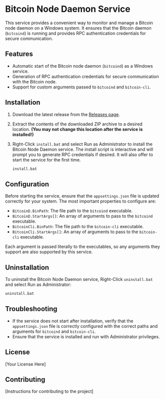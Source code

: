 # Bitcoin Node Daemon Service

This service provides a convenient way to monitor and manage a Bitcoin node daemon on a Windows system. It ensures that the Bitcoin daemon (`bitcoind`) is running and provides RPC authentication credentials for secure communication.

## Features

- Automatic start of the Bitcoin node daemon (`bitcoind`) as a Windows service.
- Generation of RPC authentication credentials for secure communication with the Bitcoin node.
- Support for custom arguments passed to `bitcoind` and `bitcoin-cli`.

## Installation

1. Download the latest release from the [Releases page](https://github.com/your-repo/your-project/releases).
2. Extract the contents of the downloaded ZIP archive to a desired location. **(You may not change this location after the service is installed!)**
4. Right-Click `install.bat` and select Run as Administrator to install the Bitcoin Node Daemon service. The install script is interactive and will prompt you to generate RPC credentials if desired. It will also offer to start the service for the first time.

   ```cmd
   install.bat
   ```

## Configuration

Before starting the service, ensure that the `appsettings.json` file is updated correctly for your system. The most important properties to configure are:

- `BitcoinD.BinPath`: The file path to the `bitcoind` executable.
- `BitcoinD.StartArgs[]`: An array of arguments to pass to the `bitcoind` executable.
- `BitcoinCli.BinPath`: The file path to the `bitcoin-cli` executable.
- `BitcoinCli.StartArgs[]`: An array of arguments to pass to the `bitcoin-cli` executable.

Each argument is passed literally to the executables, so any arguments they support are also supported by this service.

## Uninstallation

To uninstall the Bitcoin Node Daemon service, Right-Click `uninstall.bat` and select Run as Administrator:

```cmd
uninstall.bat
```

## Troubleshooting

- If the service does not start after installation, verify that the `appsettings.json` file is correctly configured with the correct paths and arguments for `bitcoind` and `bitcoin-cli`.
- Ensure that the service is installed and run with Administrator privileges.

## License

[Your License Here]

## Contributing

[Instructions for contributing to the project]